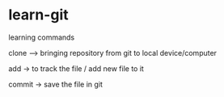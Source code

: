 # learn-git
learning
commands 

clone --> bringing repository from git to local device/computer 

add -> to track the file / add new file to it

commit -> save  the file in git 

